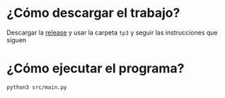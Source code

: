 # ¿Cómo descargar el trabajo?

Descargar la [release](https://github.com/ilitteri/7529-TDA-1/releases/tag/v2.0) y usar la carpeta `tp3` y seguir las instrucciones que siguen

# ¿Cómo ejecutar el programa?

```bash
python3 src/main.py
```

